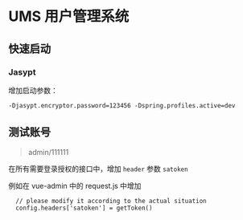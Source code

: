 # UMS 用户管理系统 

## 快速启动

### Jasypt

增加启动参数：

```
-Djasypt.encryptor.password=123456 -Dspring.profiles.active=dev
```

##  测试账号

> admin/111111

在所有需要登录授权的接口中，增加 `header` 参数 `satoken`

例如在 vue-admin 中的 request.js 中增加
```
  // please modify it according to the actual situation
  config.headers['satoken'] = getToken()
```
